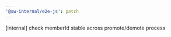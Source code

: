 ```yaml
---
'@sw-internal/e2e-js': patch
---
```


[internal] check memberId stable across promote/demote process
